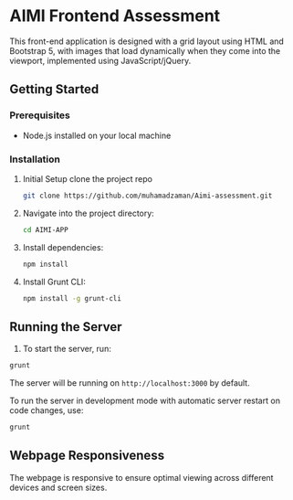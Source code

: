 # AIMI Frontend Assessment

This front-end application is designed with a grid layout using HTML and Bootstrap 5, with images that load dynamically when they come into the viewport, implemented using JavaScript/jQuery.

## Getting Started

### Prerequisites

- Node.js installed on your local machine

### Installation

1. Initial Setup clone the project repo

   ```bash
   git clone https://github.com/muhamadzaman/Aimi-assessment.git
   ```

2. Navigate into the project directory:

   ```bash
   cd AIMI-APP
   ```

3. Install dependencies:

   ```bash
   npm install
   ```

4. Install Grunt CLI:

   ```bash
   npm install -g grunt-cli
   ```
## Running the Server

1. To start the server, run:

```bash
grunt
```

The server will be running on `http://localhost:3000` by default.

To run the server in development mode with automatic server restart on code changes, use:

```bash
grunt
```

## Webpage Responsiveness
The webpage is responsive to ensure optimal viewing across different devices and screen sizes.
